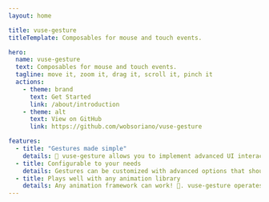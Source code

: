 ```yaml
---
layout: home

title: vuse-gesture
titleTemplate: Composables for mouse and touch events.

hero:
  name: vuse-gesture
  text: Composables for mouse and touch events.
  tagline: move it, zoom it, drag it, scroll it, pinch it
  actions:
    - theme: brand
      text: Get Started
      link: /about/introduction
    - theme: alt
      text: View on GitHub
      link: https://github.com/wobsoriano/vuse-gesture

features:
  - title: "Gestures made simple"
    details: 🖖 vuse-gesture allows you to implement advanced UI interactions with just a few lines of code.
  - title: Configurable to your needs
    details: Gestures can be customized with advanced options that should answer most common usecases.
  - title: Plays well with any animation library
    details: Any animation framework can work! 🤞. vuse-gesture operates nicely with vue-use-spring.
---
```

